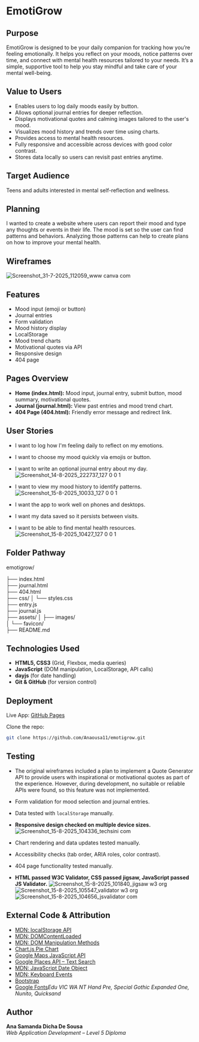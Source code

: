 # EmotiGrow


## Purpose

EmotiGrow is designed to be your daily companion for tracking how you’re feeling emotionally. It helps you reflect on your moods, notice patterns over time, and connect with mental health resources tailored to your needs. It’s a simple, supportive tool to help you stay mindful and take care of your mental well-being.

## Value to Users

- Enables users to log daily moods easily by button.
- Allows optional journal entries for deeper reflection.
- Displays motivational quotes and calming images tailored to the user's mood.
- Visualizes mood history and trends over time using charts.
- Provides access to mental health resources.
- Fully responsive and accessible across devices with good color contrast.
- Stores data locally so users can revisit past entries anytime.

## Target Audience

Teens and adults interested in mental self-reflection and wellness.

## Planning

I wanted to create a website where users can report their mood and type any thoughts or events in their life. The mood is set so the user can find patterns and behaviors. Analyzing those patterns can help to create plans on how to improve your mental health.

## Wireframes

![Screenshot_31-7-2025_112059_www canva com](https://github.com/user-attachments/assets/72039a9d-35b4-4bbd-bba0-5c85a72a89a8)


## Features

- Mood input (emoji or button)
- Journal entries
- Form validation
- Mood history display
- LocalStorage 
- Mood trend charts
- Motivational quotes via API
- Responsive design
- 404 page

## Pages Overview

- **Home (index.html):** Mood input, journal entry, submit button, mood summary, motivational quotes.
- **Journal (journal.html):** View past entries and mood trend chart.
- **404 Page (404.html):** Friendly error message and redirect link.

## User Stories

- I want to log how I'm feeling daily to reflect on my emotions.
- I want to choose my mood quickly via emojis or button.
- I want to write an optional journal entry about my day.
 ![Screenshot_14-8-2025_222737_127 0 0 1](https://github.com/user-attachments/assets/313e1dbd-948e-40df-bc18-ca1660a10a0e)

- I want to view my mood history to identify patterns.
 ![Screenshot_15-8-2025_10033_127 0 0 1](https://github.com/user-attachments/assets/7ca1623e-70fe-4420-984e-f3851ca1de60)

- I want the app to work well on phones and desktops.
- I want my data saved so it persists between visits.
- I want to be able to find mental health resources.
![Screenshot_15-8-2025_10427_127 0 0 1](https://github.com/user-attachments/assets/eb40b032-2781-4dfa-beae-48ac22d6fb6c)

## Folder Pathway

emotigrow/

├── index.html           
├── journal.html         
├── 404.html             
├── css/
│   └── styles.css       
├── entry.js           
├── journal.js    
├── assets/
│   ├── images/          
│   └── favicon/           
├── README.md            
            


## Technologies Used

- **HTML5, CSS3** (Grid, Flexbox, media queries)
- **JavaScript** (DOM manipulation, LocalStorage, API calls)
- **dayjs** (for date handling)
- **Git & GitHub** (for version control)

## Deployment

Live App: [GitHub Pages](https://github.com/Anaousa11/emotigrow)

Clone the repo:
```bash
git clone https://github.com/Anaousa11/emotigrow.git
```
## Testing

- The original wireframes included a plan to implement a Quote Generator API to provide users with inspirational or motivational quotes as part of the experience. However, during development, no suitable or reliable APIs were found, so this feature was not implemented.
- Form validation for mood selection and journal entries.
- Data tested with `localStorage` manually.
- **Responsive design checked on multiple device sizes.**
![Screenshot_15-8-2025_104336_techsini com](https://github.com/user-attachments/assets/7e70bd56-db67-42dd-b02c-102c8179a936)

- Chart rendering and data updates tested manually.
- Accessibility checks (tab order, ARIA roles, color contrast).
- 404 page functionality tested manually.
-  **HTML passed W3C Validator, CSS passed jigsaw, JavaScript passed JS Validator.**
![Screenshot_15-8-2025_101840_jigsaw w3 org](https://github.com/user-attachments/assets/e4471900-dd93-4637-af7b-70fac6d9a941)
![Screenshot_15-8-2025_105547_validator w3 org](https://github.com/user-attachments/assets/df638bfb-ff92-4122-9d9a-169d0dc3eff4)
![Screenshot_15-8-2025_104656_jsvalidator com](https://github.com/user-attachments/assets/0a43ab9d-d5bb-4e52-926b-418cb12e8a6e)

## External Code & Attribution


- [MDN: localStorage API](https://developer.mozilla.org/en-US/docs/Web/API/Window/localStorage)
- [MDN: DOMContentLoaded](https://developer.mozilla.org/en-US/docs/Web/API/Document/DOMContentLoaded_event)
- [MDN: DOM Manipulation Methods](https://developer.mozilla.org/en-US/docs/Web/API/Document/getElementById)
- [Chart.js Pie Chart](https://www.chartjs.org/docs/latest/charts/doughnut.html)
- [Google Maps JavaScript API](https://developers.google.com/maps/documentation/javascript/overview)
- [Google Places API – Text Search](https://developers.google.com/maps/documentation/places/web-service/search)
- [MDN: JavaScript Date Object](https://developer.mozilla.org/en-US/docs/Web/JavaScript/Reference/Global_Objects/Date)
- [MDN: Keyboard Events](https://developer.mozilla.org/en-US/docs/Web/API/Element/keypress_event)
- [Bootstrap](https://getbootstrap.com/docs/5.3/getting-started/introduction/)
- [Google Fonts](https://fonts.google.com/)*Edu VIC WA NT Hand Pre, Special Gothic Expanded One, Nunito, Quicksand*

## Author

**Ana Samanda Dicha De Sousa**  
*Web Application Development – Level 5 Diploma*
